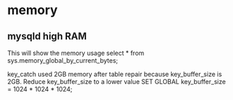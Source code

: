# memory

## mysqld high RAM
This will show the memory usage
  select * from sys.memory_global_by_current_bytes;
  
key_catch used 2GB memory after table repair because key_buffer_size is 2GB. Reduce key_buffer_size to a lower value
  SET GLOBAL key_buffer_size = 1024 * 1024 * 1024;